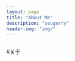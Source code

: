 ```yaml
---
layout: page
title: "About Me"
description: "seugerry"
header-img: "img/"
---
```


<center>
    <p><img src="" align="center"></p>
</center>

#关于







